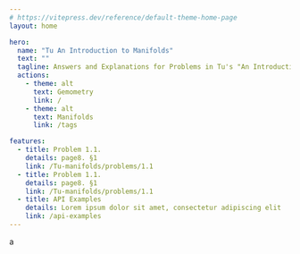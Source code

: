 ```yaml
---
# https://vitepress.dev/reference/default-theme-home-page
layout: home

hero:
  name: "Tu An Introduction to Manifolds"
  text: ""
  tagline: Answers and Explanations for Problems in Tu's "An Introduction to Manifolds"
  actions:
    - theme: alt
      text: Gemometry
      link: /
    - theme: alt
      text: Manifolds
      link: /tags

features:
  - title: Problem 1.1.
    details: page8. §1
    link: /Tu-manifolds/problems/1.1
  - title: Problem 1.1.
    details: page8. §1
    link: /Tu-manifolds/problems/1.1
  - title: API Examples
    details: Lorem ipsum dolor sit amet, consectetur adipiscing elit
    link: /api-examples
---
```


a